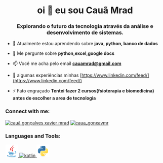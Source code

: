 <h1 align="center">oi 👋 eu sou Cauã Mrad</h1>
<h3 align="center">Explorando o futuro da tecnologia através da análise e desenvolvimento de sistemas.</h3>

- 🌱 Atualmente estou aprendendo sobre **java, python, banco de dados**

- 💬 Me pergunte sobre **python,excel,google docs**

- 📫 Você me acha pelo email **cauamrad@gmail.com**

- 📄 algumas experiências minhas [https://www.linkedin.com/feed/](https://www.linkedin.com/feed/)

- ⚡ Fato engraçado **Tentei fazer 2 cursos(fsioterapia e biomedicina) antes de escolher a area de tecnologia**

<h3 align="left">Connect with me:</h3>
<p align="left">
<a href="https://linkedin.com/in/cauã gonçalves xavier mrad" target="blank"><img align="center" src="https://raw.githubusercontent.com/rahuldkjain/github-profile-readme-generator/master/src/images/icons/Social/linked-in-alt.svg" alt="cauã gonçalves xavier mrad" height="30" width="40" /></a>
<a href="https://instagram.com/caua_gonxavmr" target="blank"><img align="center" src="https://raw.githubusercontent.com/rahuldkjain/github-profile-readme-generator/master/src/images/icons/Social/instagram.svg" alt="caua_gonxavmr" height="30" width="40" /></a>
</p>

<h3 align="left">Languages and Tools:</h3>
<p align="left"> <a href="https://www.java.com" target="_blank" rel="noreferrer"> <img src="https://raw.githubusercontent.com/devicons/devicon/master/icons/java/java-original.svg" alt="java" width="40" height="40"/> </a> <a href="https://kotlinlang.org" target="_blank" rel="noreferrer"> <img src="https://www.vectorlogo.zone/logos/kotlinlang/kotlinlang-icon.svg" alt="kotlin" width="40" height="40"/> </a> <a href="https://www.python.org" target="_blank" rel="noreferrer"> <img src="https://raw.githubusercontent.com/devicons/devicon/master/icons/python/python-original.svg" alt="python" width="40" height="40"/> </a> </p>






<!---
-Olá, sou @cauamrad

-👀 Estou interessado em tecnologia e desenvolvimento de sistemas.

-🌱 Atualmente, estou aprendendo sobre programação e novas tecnologias.

-💞️ Estou procurando colaborar em projetos de software e desenvolvimento web.

-📫 Como me contatar: cauamrad@gmail.com

-😄 Pronomes: ele/dele

-⚡ Curiosidade: Adoro resolver quebra-cabeças e desafios de lógica!

<!---
cauamrad/cauamrad is a ✨ special ✨ repository because its `README.md` (this file) appears on your GitHub profile.
You can click the Preview link to take a look at your changes.
--->
